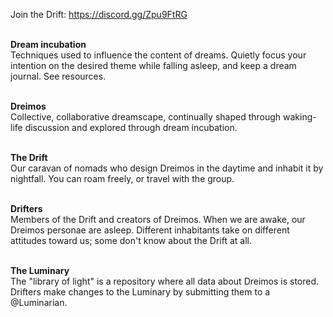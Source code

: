 Join the Drift: https://discord.gg/Zpu9FtRG 
<br><br> 

**Dream incubation** <br> 
Techniques used to influence the content of dreams. Quietly focus your intention on the desired theme while falling asleep, and keep a dream journal. See ⁠resources. 
<br><br>

**Dreimos** <br> 
Collective, collaborative dreamscape, continually shaped through waking-life discussion and explored through dream incubation. 
<br><br>

**The Drift** <br>
Our caravan of nomads who design Dreimos in the daytime and inhabit it by nightfall. You can roam freely, or travel with the group. 
<br><br> 

**Drifters** <br>
Members of the Drift and creators of Dreimos. When we are awake, our Dreimos personae are asleep. Different inhabitants take on different attitudes toward us; some don't know about the Drift at all. 
<br><br> 

**The Luminary** <br>
The "library of light" is a repository where all data about Dreimos is stored. Drifters make changes to the Luminary by submitting them to a @Luminarian. 
<br><br> 
